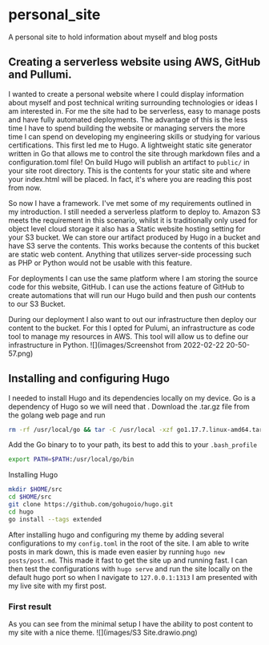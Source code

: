 # personal_site
A personal site to hold information about myself and blog posts

## Creating a serverless website using AWS, GitHub and Pullumi.
I wanted to create a personal website where I could display information about myself and post technical writing surrounding technologies or ideas I am interested in. For me the site had to be serverless, easy to manage posts and have fully automated deployments. The advantage of this is the less time I have to spend building the website or managing servers the more time I can spend on developing my engineering skills or studying for various certifications. This first led me to Hugo. A lightweight static site generator written in Go that allows me to control the site through markdown files and a configuration.toml file! On build Hugo will publish an artifact to `public/` in your site root directory. This is the contents for your static site and where your index.html will be placed. In fact, it's where you are reading this post from now.

So now I have a framework. I've met some of my requirements outlined in my introduction. I still needed a serverless platform to deploy to. Amazon S3 meets the requirement in this scenario, whilst it is traditionally only used for object level cloud storage it also has a Static website hosting setting for your S3 bucket. We can store our artifact produced by Hugo in a bucket and have S3 serve the contents. This works because the contents of this bucket are static web content. Anything that utilizes server-side processing such as PHP or Python would not be usable with this feature. 

For deployments I can use the same platform where I am storing the source code for this website, GitHub. I can use the actions feature of GitHub to create automations that will run our Hugo build and then push our contents to our S3 Bucket. 

During our deployment I also want to out our infrastructure then deploy our content to the bucket. For this I opted for Pulumi, an infrastructure as code tool to manage my resources in AWS. This tool will allow us to define our infrastructure in Python.
![](images/Screenshot from 2022-02-22 20-50-57.png)

## Installing and configuring Hugo
I needed to install Hugo and its dependencies locally on my device. Go is a dependency of Hugo so we will need that . Download the .tar.gz file from the golang web page and run
```bash
rm -rf /usr/local/go && tar -C /usr/local -xzf go1.17.7.linux-amd64.tar.gz
```
Add the Go binary to to your path, its best to add this to your `.bash_profile`
```bash
export PATH=$PATH:/usr/local/go/bin
```

Installing Hugo 
``` bash
mkdir $HOME/src
cd $HOME/src
git clone https://github.com/gohugoio/hugo.git
cd hugo
go install --tags extended
```

After installing hugo and configuring my theme by  adding several configurations to my `config.toml` in the root of the site.  I am able to write posts in  mark down, this is made even easier by running `hugo new posts/post.md`. This made it fast to get the site up and running fast. I can then test the configurations with `hugo serve` and run the site locally on the default hugo port so when I navigate to `127.0.0.1:1313` I am presented with my live site with my first post.

### First result
As you can see from the minimal setup I have the ability to post content to my site with a nice theme.
![](images/S3 Site.drawio.png)
